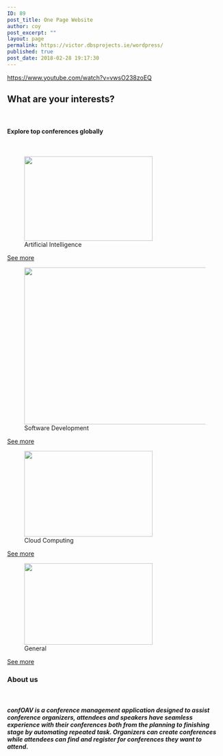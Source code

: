```yaml
---
ID: 89
post_title: One Page Website
author: coy
post_excerpt: ""
layout: page
permalink: https://victor.dbsprojects.ie/wordpress/
published: true
post_date: 2018-02-28 19:17:30
---
```

https://www.youtube.com/watch?v=vwsO238zoEQ		
			<h2>What are your interests?</h2>		
			<h4>Explore top conferences globally</h4>		
							<figure>
											<a href="#">
							<img width="300" height="197" src="https://victor.dbsprojects.ie/wordpress/wp-content/uploads/2020/07/da8d7c1f-1268-4f6a-8222-cec3adcb3dcd.sized-1000x1000-1-300x197.jpg" alt="" srcset="https://victor.dbsprojects.ie/wordpress/wp-content/uploads/2020/07/da8d7c1f-1268-4f6a-8222-cec3adcb3dcd.sized-1000x1000-1-300x197.jpg 300w, https://victor.dbsprojects.ie/wordpress/wp-content/uploads/2020/07/da8d7c1f-1268-4f6a-8222-cec3adcb3dcd.sized-1000x1000-1-768x505.jpg 768w, https://victor.dbsprojects.ie/wordpress/wp-content/uploads/2020/07/da8d7c1f-1268-4f6a-8222-cec3adcb3dcd.sized-1000x1000-1.jpg 1000w" sizes="(max-width: 300px) 100vw, 300px" />								</a>
											<figcaption>Artificial Intelligence</figcaption>
										</figure>
			<a href="#" role="button">
						See more
					</a>
							<figure>
											<a href="#">
							<img width="768" height="366" src="https://victor.dbsprojects.ie/wordpress/wp-content/uploads/2020/07/0-768x366.jpg" alt="" srcset="https://victor.dbsprojects.ie/wordpress/wp-content/uploads/2020/07/0-768x366.jpg 768w, https://victor.dbsprojects.ie/wordpress/wp-content/uploads/2020/07/0-300x143.jpg 300w, https://victor.dbsprojects.ie/wordpress/wp-content/uploads/2020/07/0-1024x488.jpg 1024w, https://victor.dbsprojects.ie/wordpress/wp-content/uploads/2020/07/0.jpg 1500w" sizes="(max-width: 768px) 100vw, 768px" />								</a>
											<figcaption>Software Development</figcaption>
										</figure>
			<a href="#" role="button">
						See more
					</a>
							<figure>
											<a href="#">
							<img width="300" height="200" src="https://victor.dbsprojects.ie/wordpress/wp-content/uploads/2020/07/bigstock-d-Rendering-Cloud-Computing-267217441_1024X684-300x200.jpg" alt="" srcset="https://victor.dbsprojects.ie/wordpress/wp-content/uploads/2020/07/bigstock-d-Rendering-Cloud-Computing-267217441_1024X684-300x200.jpg 300w, https://victor.dbsprojects.ie/wordpress/wp-content/uploads/2020/07/bigstock-d-Rendering-Cloud-Computing-267217441_1024X684-768x513.jpg 768w, https://victor.dbsprojects.ie/wordpress/wp-content/uploads/2020/07/bigstock-d-Rendering-Cloud-Computing-267217441_1024X684.jpg 1024w" sizes="(max-width: 300px) 100vw, 300px" />								</a>
											<figcaption>Cloud Computing</figcaption>
										</figure>
			<a href="#" role="button">
						See more
					</a>
							<figure>
											<a href="#">
							<img width="300" height="190" src="https://victor.dbsprojects.ie/wordpress/wp-content/uploads/2020/07/artificial-intelligence-companies-300x190.jpg" alt="" srcset="https://victor.dbsprojects.ie/wordpress/wp-content/uploads/2020/07/artificial-intelligence-companies-300x190.jpg 300w, https://victor.dbsprojects.ie/wordpress/wp-content/uploads/2020/07/artificial-intelligence-companies.jpg 490w" sizes="(max-width: 300px) 100vw, 300px" />								</a>
											<figcaption>General</figcaption>
										</figure>
			<a href="#" role="button">
						See more
					</a>
			<h3>About us</h3>		
			<h5>confOAV is a conference management application designed to assist conference organizers, attendees and speakers have seamless<br>experience with their conferences both from the planning to finishing stage by automating repeated task. Organizers can create conferences while attendees can find and register for conferences they want to attend.</h5>
